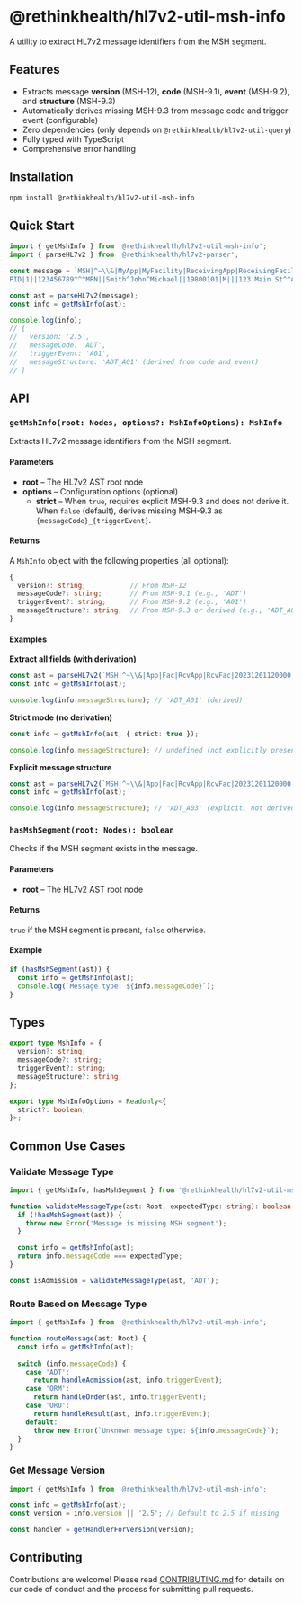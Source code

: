 # @rethinkhealth/hl7v2-util-msh-info

A utility to extract HL7v2 message identifiers from the MSH segment.

## Features

- Extracts message **version** (MSH-12), **code** (MSH-9.1), **event** (MSH-9.2), and **structure** (MSH-9.3)
- Automatically derives missing MSH-9.3 from message code and trigger event (configurable)
- Zero dependencies (only depends on `@rethinkhealth/hl7v2-util-query`)
- Fully typed with TypeScript
- Comprehensive error handling

## Installation

```bash
npm install @rethinkhealth/hl7v2-util-msh-info
```

## Quick Start

```typescript
import { getMshInfo } from '@rethinkhealth/hl7v2-util-msh-info';
import { parseHL7v2 } from '@rethinkhealth/hl7v2-parser';

const message = `MSH|^~\\&|MyApp|MyFacility|ReceivingApp|ReceivingFacility|20231201120000||ADT^A01|12345|P|2.5
PID|1||123456789^^^MRN||Smith^John^Michael||19800101|M|||123 Main St^^Anytown^ST^12345`;

const ast = parseHL7v2(message);
const info = getMshInfo(ast);

console.log(info);
// {
//   version: '2.5',
//   messageCode: 'ADT',
//   triggerEvent: 'A01',
//   messageStructure: 'ADT_A01' (derived from code and event)
// }
```

## API

### `getMshInfo(root: Nodes, options?: MshInfoOptions): MshInfo`

Extracts HL7v2 message identifiers from the MSH segment.

#### Parameters

- **root** – The HL7v2 AST root node
- **options** – Configuration options (optional)
  - **strict** – When `true`, requires explicit MSH-9.3 and does not derive it. When `false` (default), derives missing MSH-9.3 as `{messageCode}_{triggerEvent}`.

#### Returns

A `MshInfo` object with the following properties (all optional):

```typescript
{
  version?: string;           // From MSH-12
  messageCode?: string;       // From MSH-9.1 (e.g., 'ADT')
  triggerEvent?: string;      // From MSH-9.2 (e.g., 'A01')
  messageStructure?: string;  // From MSH-9.3 or derived (e.g., 'ADT_A01')
}
```

#### Examples

**Extract all fields (with derivation)**

```typescript
const ast = parseHL7v2(`MSH|^~\\&|App|Fac|RcvApp|RcvFac|20231201120000||ADT^A01|123|P|2.5`);
const info = getMshInfo(ast);

console.log(info.messageStructure); // 'ADT_A01' (derived)
```

**Strict mode (no derivation)**

```typescript
const info = getMshInfo(ast, { strict: true });

console.log(info.messageStructure); // undefined (not explicitly present)
```

**Explicit message structure**

```typescript
const ast = parseHL7v2(`MSH|^~\\&|App|Fac|RcvApp|RcvFac|20231201120000||ADT^A01^ADT_A03|123|P|2.5`);
const info = getMshInfo(ast);

console.log(info.messageStructure); // 'ADT_A03' (explicit, not derived)
```

### `hasMshSegment(root: Nodes): boolean`

Checks if the MSH segment exists in the message.

#### Parameters

- **root** – The HL7v2 AST root node

#### Returns

`true` if the MSH segment is present, `false` otherwise.

#### Example

```typescript
if (hasMshSegment(ast)) {
  const info = getMshInfo(ast);
  console.log(`Message type: ${info.messageCode}`);
}
```

## Types

```typescript
export type MshInfo = {
  version?: string;
  messageCode?: string;
  triggerEvent?: string;
  messageStructure?: string;
};

export type MshInfoOptions = Readonly<{
  strict?: boolean;
}>;
```

## Common Use Cases

### Validate Message Type

```typescript
import { getMshInfo, hasMshSegment } from '@rethinkhealth/hl7v2-util-msh-info';

function validateMessageType(ast: Root, expectedType: string): boolean {
  if (!hasMshSegment(ast)) {
    throw new Error('Message is missing MSH segment');
  }

  const info = getMshInfo(ast);
  return info.messageCode === expectedType;
}

const isAdmission = validateMessageType(ast, 'ADT');
```

### Route Based on Message Type

```typescript
import { getMshInfo } from '@rethinkhealth/hl7v2-util-msh-info';

function routeMessage(ast: Root) {
  const info = getMshInfo(ast);
  
  switch (info.messageCode) {
    case 'ADT':
      return handleAdmission(ast, info.triggerEvent);
    case 'ORM':
      return handleOrder(ast, info.triggerEvent);
    case 'ORU':
      return handleResult(ast, info.triggerEvent);
    default:
      throw new Error(`Unknown message type: ${info.messageCode}`);
  }
}
```

### Get Message Version

```typescript
import { getMshInfo } from '@rethinkhealth/hl7v2-util-msh-info';

const info = getMshInfo(ast);
const version = info.version || '2.5'; // Default to 2.5 if missing

const handler = getHandlerForVersion(version);
```

## Contributing

Contributions are welcome! Please read [CONTRIBUTING.md](../../CONTRIBUTING.md) for details on our code of conduct and the process for submitting pull requests.
